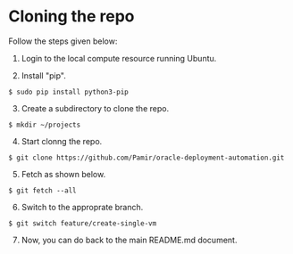 # Cloning the repo


Follow the steps given below:

1. Login to the local compute resource running Ubuntu.

2. Install "pip".
```
$ sudo pip install python3-pip
```

3. Create a subdirectory to clone the repo.
```
$ mkdir ~/projects
```

4. Start clonng the repo.
```
$ git clone https://github.com/Pamir/oracle-deployment-automation.git
```

5. Fetch as shown below.
```
$ git fetch --all
```

6. Switch to the approprate branch.
```
$ git switch feature/create-single-vm
```



7. Now, you can do back to the main README.md document.